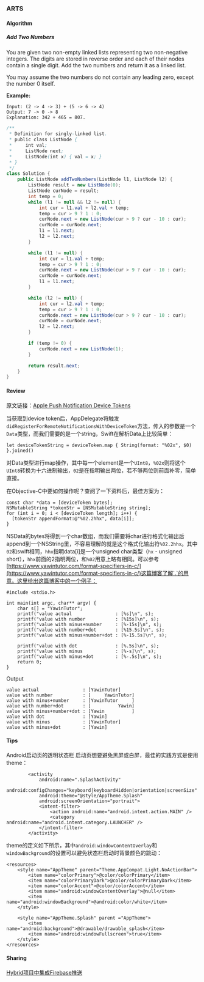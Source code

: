 ### ARTS

#### Algorithm
##### Add Two Numbers

You are given two non-empty linked lists representing two non-negative integers. The digits are stored in reverse order and each of their nodes contain a single digit. Add the two numbers and return it as a linked list.

You may assume the two numbers do not contain any leading zero, except the number 0 itself.

**Example:**

```
Input: (2 -> 4 -> 3) + (5 -> 6 -> 4)
Output: 7 -> 0 -> 8
Explanation: 342 + 465 = 807.
```

```java
/**
 * Definition for singly-linked list.
 * public class ListNode {
 *     int val;
 *     ListNode next;
 *     ListNode(int x) { val = x; }
 * }
 */
class Solution {
    public ListNode addTwoNumbers(ListNode l1, ListNode l2) {
        ListNode result = new ListNode(0);
        ListNode curNode = result;
        int temp = 0;
        while (l1 != null && l2 != null) {
            int cur = l1.val + l2.val + temp;
            temp = cur > 9 ? 1 : 0;
            curNode.next = new ListNode(cur > 9 ? cur - 10 : cur);
            curNode = curNode.next;
            l1 = l1.next;
            l2 = l2.next;
        }

        while (l1 != null) {
            int cur = l1.val + temp;
            temp = cur > 9 ? 1 : 0;
            curNode.next = new ListNode(cur > 9 ? cur - 10 : cur);
            curNode = curNode.next;
            l1 = l1.next;
        }

        while (l2 != null) {
            int cur = l2.val + temp;
            temp = cur > 9 ? 1 : 0;
            curNode.next = new ListNode(cur > 9 ? cur - 10 : cur);
            curNode = curNode.next;
            l2 = l2.next;
        }

        if (temp != 0) {
            curNode.next = new ListNode(1);
        }

        return result.next;
    }
}
```

#### Review
原文链接：[Apple Push Notification Device Tokens](https://nshipster.com/apns-device-tokens/)

当获取到device token后，AppDelegate将触发`didRegisterForRemoteNotificationsWithDeviceToken`方法，传入的参数是一个`Data`类型，而我们需要的是一个string，Swift在解析Data上比较简单：
```
let deviceTokenString = deviceToken.map { String(format: "%02x", $0) }.joined()
```
对Data类型进行map操作，其中每一个element是一个`UInt8`，`%02x`则将这个`UInt8`转换为十六进制输出，`02`是在指明输出两位，若不够两位则前面补零，简单直接。

在Objective-C中要如何操作呢？查阅了一下资料后，最佳方案为：
```
const char *data = [deviceToken bytes];
NSMutableString *tokenStr = [NSMutableString string];
for (int i = 0; i < [deviceToken length]; i++) {
  [tokenStr appendFormat:@"%02.2hhx", data[i]];
}
```
NSData的bytes将得到一个char数组，而我们需要将char进行格式化输出后append到一个NSString里，不容易理解的就是这个格式化输出符`%02.2hhx`。其中`02`和swift相同，`hhx`指明data[i]是一个unsigned char类型（`hx` - unsigned short），`hhx`前面的2指明两位，和`%02`用意上略有相同。可以参考[https://www.yawintutor.com/format-specifiers-in-c/](https://www.yawintutor.com/format-specifiers-in-c/)这篇博客了解`.`的用意。这里给出这篇博客中的一个例子：

```
#include <stdio.h>

int main(int argc, char** argv) {
	char s[] = "YawinTutor"; 
	printf("value actual                : [%s]\n", s); 
	printf("value with number           : [%15s]\n", s); 
	printf("value with minus+number     : [%-15s]\n", s); 
	printf("value with number+dot       : [%15.5s]\n", s); 
	printf("value with minus+number+dot : [%-15.5s]\n", s); 

	printf("value with dot              : [%.5s]\n", s); 
	printf("value with minus            : [%-s]\n", s); 
	printf("value with minus+dot        : [%-.5s]\n", s); 
	return 0;
}
```

Output
```
value actual                : [YawinTutor]
value with number           : [     YawinTutor]
value with minus+number     : [YawinTutor     ]
value with number+dot       : [          Yawin]
value with minus+number+dot : [Yawin          ]
value with dot              : [Yawin]
value with minus            : [YawinTutor]
value with minus+dot        : [Yawin]
```

#### Tips

Android启动页的透明状态栏
启动页想要避免黑屏或白屏，最佳的实践方式是使用theme：
```
        <activity
            android:name=".SplashActivity"
            android:configChanges="keyboard|keyboardHidden|orientation|screenSize"
            android:theme="@style/AppTheme.Splash"
            android:screenOrientation="portrait">
            <intent-filter>
                <action android:name="android.intent.action.MAIN" />
                <category android:name="android.intent.category.LAUNCHER" />
            </intent-filter>
        </activity>
```
theme的定义如下所示，其中`android:windowContentOverlay`和`windowBackground`的设置可以避免状态栏启动时背景颜色的跳动：
```
<resources>
    <style name="AppTheme" parent="Theme.AppCompat.Light.NoActionBar">
        <item name="colorPrimary">@color/colorPrimary</item>
        <item name="colorPrimaryDark">@color/colorPrimaryDark</item>
        <item name="colorAccent">@color/colorAccent</item>
        <item name="android:windowContentOverlay">@null</item>
        <item name="android:windowBackground">@android:color/white</item>
    </style>

    <style name="AppTheme.Splash" parent ="AppTheme">
        <item name="android:background">@drawable/drawable_splash</item>
        <item name="android:windowFullscreen">true</item>
    </style>
</resources>
```

#### Sharing

[Hybrid项目中集成Firebase推送](https://www.jianshu.com/p/0ce5bcf041a6)